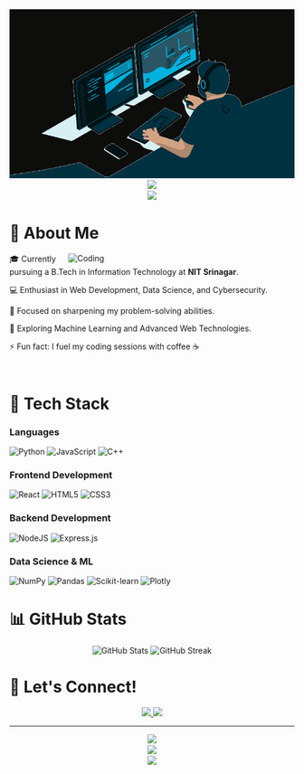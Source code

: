 <div align="center">
  
  <img src="https://raw.githubusercontent.com/Potential17/Potential17/master/user%20(2).gif" width="600" />

  <img src="https://readme-typing-svg.herokuapp.com?font=Fira+Code&weight=500&size=40&pause=1000&color=2F81F7&center=true&vCenter=true&width=600&height=100&lines=Hello+there!+👋;I'm+Mohammad+Owais;Your+Passionate+Developer" />
</div>

<div align="center">
  <img src="https://readme-typing-svg.herokuapp.com?font=Fira+Code&weight=500&size=24&pause=1000&color=00FF00&center=true&vCenter=true&width=600&height=100&lines=Crafting+Code+with+Passion!" />
</div>

# 💫 About Me
<img align="right" alt="Coding" width="400" src="https://user-images.githubusercontent.com/74038190/229223263-cf2e4b07-2615-4f87-9c38-e37600f8381a.gif">

🎓 Currently pursuing a B.Tech in Information Technology at **NIT Srinagar**.

💻 Enthusiast in Web Development, Data Science, and Cybersecurity.

🔭 Focused on sharpening my problem-solving abilities.

🌱 Exploring Machine Learning and Advanced Web Technologies.

⚡ Fun fact: I fuel my coding sessions with coffee ☕

<br>

# 🚀 Tech Stack
### Languages
![Python](https://img.shields.io/badge/Python-3776AB?style=for-the-badge&logo=python&logoColor=white)
![JavaScript](https://img.shields.io/badge/JavaScript-F7DF1E?style=for-the-badge&logo=javascript&logoColor=black)
![C++](https://img.shields.io/badge/C++-00599C?style=for-the-badge&logo=c%2B%2B&logoColor=white)

### Frontend Development
![React](https://img.shields.io/badge/React-20232A?style=for-the-badge&logo=react&logoColor=61DAFB)
![HTML5](https://img.shields.io/badge/HTML5-E34F26?style=for-the-badge&logo=html5&logoColor=white)
![CSS3](https://img.shields.io/badge/CSS3-1572B6?style=for-the-badge&logo=css3&logoColor=white)

### Backend Development
![NodeJS](https://img.shields.io/badge/Node.js-43853D?style=for-the-badge&logo=node.js&logoColor=white)
![Express.js](https://img.shields.io/badge/Express.js-404D59?style=for-the-badge)

### Data Science & ML
![NumPy](https://img.shields.io/badge/Numpy-013243?style=for-the-badge&logo=numpy&logoColor=white)
![Pandas](https://img.shields.io/badge/Pandas-150458?style=for-the-badge&logo=pandas&logoColor=white)
![Scikit-learn](https://img.shields.io/badge/scikit--learn-F7931E?style=for-the-badge&logo=scikit-learn&logoColor=white)
![Plotly](https://img.shields.io/badge/Plotly-3F4F75?style=for-the-badge&logo=plotly&logoColor=white)

# 📊 GitHub Stats
<div align="center">
  <img src="https://github-readme-stats.vercel.app/api?username=Owais-04&show_icons=true&theme=dark" alt="GitHub Stats" />
  <img src="https://github-readme-streak-stats.herokuapp.com/?user=Owais-04&theme=dark" alt="GitHub Streak" />
</div>

# 🤝 Let's Connect!
<div align="center">
  <a href="mailto:oyaissussman04@gmail.com">
    <img src="https://img.shields.io/badge/Gmail-D14836?style=for-the-badge&logo=gmail&logoColor=white" />
  </a>
  <a href="https://github.com/Owais-04">
    <img src="https://img.shields.io/badge/GitHub-100000?style=for-the-badge&logo=github&logoColor=white" />
  </a>
</div>

---

<div align="center">
  <img src="https://user-images.githubusercontent.com/74038190/212284158-e840e285-664b-44d7-b79b-e264b5e54825.gif" width="400">
</div>

<div align="center">
  <img src="https://user-images.githubusercontent.com/74038190/212284115-f47cd8ff-2ffb-4b04-b5bf-4d1c14c0247f.gif" width="1000">
</div>

<div align="center">
  <img src="https://komarev.com/ghpvc/?username=Owais-04&color=blueviolet&style=flat-square&label=Profile+Views" />
</div>
